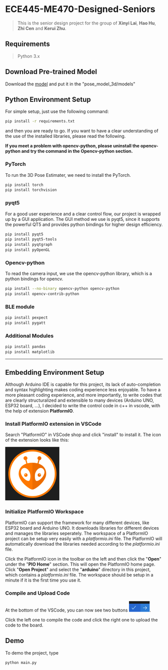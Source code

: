 # ECE445-ME470-Designed-Seniors

> This is the senior design project for the group of **Xinyi Lai**, **Hao Hu**, **Zhi Cen** and **Kerui Zhu**.

## Requirements

> Python 3.x

## Download Pre-trained Model
Download the [model](https://drive.google.com/file/d/1_2CCb_qsA1egT5c2s0ABuW3rQCDOLvPq) and put it in the "pose_model_3d/models"

## Python Environment Setup

For simple setup, just use the following command:
```bash
pip install -r requirements.txt
```
and then you are ready to go. If you want to have a clear understanding of the use of the installed libraries, please read the following.

**If you meet a problem with opencv-python, please uninstall the opencv-python and try the command in the Opencv-python section.**

### PyTorch
To run the 3D Pose Estimater, we need to install the PyTorch.

```bash
pip install torch
pip install torchvision
```

### pyqt5
For a good user experience and a clear control flow, our project is wrapped up by a GUI application. The GUI method we use is pyqt5, since it supports the powerful QT5 and provides python bindings for higher design efficiency.

```bash
pip install pyqt5
pip install pyqt5-tools
pip install pyqtgraph
pip install pyOpenGL
```

### Opencv-python
To read the camera input, we use the opencv-python library, which is a python bindings for opencv.

```bash
pip install --no-binary opencv-python opencv-python
pip install opencv-contrib-python
```

### BLE module
```bash
pip install pexpect
pip install pygatt
```

### Additional Modules
```bash
pip install pandas
pip install matplotlib
```

---

## Embedding Environment Setup

Although Arduino IDE is capable for this project, its lack of auto-completion and syntax highlighting makes coding experience less enjoyable. 
To have a more pleasant coding experience, and more importantly, to write codes that are clearly structuralized and extensible to many devices 
(Arduino UNO, ESP32 board, ...), I decided to write the control code in c++ in vscode, with the help of extension **PlatformIO**.

### Install PlatformIO extension in VSCode

Search "PlatformIO" in VSCode shop and click "install" to install it. The icon of the extension looks like this:

![image](./img/platformIO.png)

### Initialize PlatformIO Workspace

PlatformIO can support the framework for many different devices, like ESP32 board and Arduino UNO. It downloads libraries for different devices and 
manages the libraries seperately. The workspace of a PlatformIO project can be setup very easily with a *platformio.ini* file. The PlatformIO will 
automatically download the libraries needed according to the *platformio.ini* file.

Click the PlatformIO icon in the toolbar on the left and then click the "**Open**" under the "**PIO Home**" section. This will open the PlatformIO 
home page. Click "**Open Project**" and select the "**arduino**" directory in this project, which contains a *platformio.ini* file. The workspace 
should be setup in a minute if it is the first time you use it.

### Compile and Upload Code

At the bottom of the VSCode, you can now see two buttons ![buttons](./img/platformio_button.png).

Click the left one to compile the code and click the right one to upload the code to the board.

## Demo
To demo the project, type

```bash
python main.py
```
